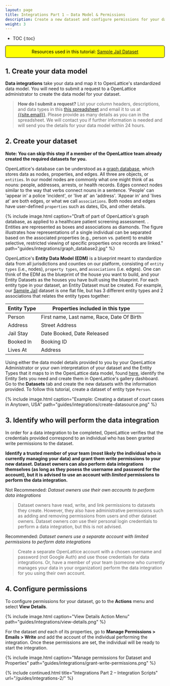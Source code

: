 ```yaml
---
layout: page
title: Integrations Part 1 – Data Model & Permissions
description: Create a new dataset and configure permissions for your data integration. This guide is recommended for dataset owners who are preparing datasets for new integrations.
weight: 3
---
```


* TOC
{:toc}

<div style="color:black; border: 1px solid black; padding: 10px; background-color: yellow; border-radius:5px; text-align: center;">Resources used in this tutorial: 
<a href="../../files/tutorial_2-16-18.zip">Sample Jail Dataset</a></div>

## 1. Create your data model

**Data integrations** take your data and map it to OpenLattice's standardized data model. You will need to submit a request to a OpenLattice administrator to create the data model for your dataset.

> **How do I submit a request?** List your column headers, descriptions, and data types in this [this spreadsheet](/files/DatasetColumnHeaderSubmission.xlsx) and email it to us at [{{site.email}}](mailto:{{site.email}}). Please provide as many details as you can in the spreadsheet. We will contact you if further information is needed and will send you the details for your data model within 24 hours.

## 2. Create your dataset

**Note: You can skip this step if a member of the OpenLattice team already created the required datasets for you.**

OpenLattice's database can be understood as a [graph database](https://en.wikipedia.org/wiki/Graph_database), which stores data as nodes, properties, and edges. All three are objects, or `entities`. In our model nodes are commonly what one might think of as nouns: people, addresses, arrests, or health records. Edges connect nodes similar to the way that verbs connect nouns in a sentence. 'People' can 'appear in' a police 'incident', or 'live at' an 'address'. 'Appear in' and 'lives at' are both edges, or what we call `associations`. Both nodes and edges have user-defined `properties` such as dates, IDs, and other details. 

{%
  include image.html
  caption="Draft of part of OpenLattice's graph database, as applied to a healthcare patient screening assessment. . Entities are represented as boxes and associations as diamonds. The figure illustrates how representations of a single individual can be separated based on the associated properties (e.g., person vs. patient) to enable selective, restricted viewing of specific properties once records are linked."
  path="guides/integrations/graph_database2.jpg"
%}

OpenLattice's __Entity Data Model (EDM)__ is a blueprint meant to standardize data from all jurisdictions and counties on our platform, consisting of `entity types` (i.e., nodes), `property types`, and `associations` (i.e. edges). One can think of the EDM as the blueprint of the house you want to build, and your Entity Datasets as the houses you have built using the blueprint.  For each entity type in your dataset, an Entity Dataset must be created. For example, our [Sample Jail](../../files/tutorial_2-16-18.zip)  dataset is one flat file, but has 3 different entity types and 2 associations that relates the entity types together:

| Entity Type | Properties included in this type                                                            |
|-------------|---------------------------------------------------------------------------------------------|
| Person      | First name, Last name, Race, Date Of Birth |
| Address     | Street Address |
| Jail Stay   | Date Booked, Date Released                                                  |
| Booked In   | Booking ID  |
| Lives At    | Address |    


Using either the data model details provided to you by your OpenLattice Administrator or your own interpretation of your dataset and the Entity Types that it maps to in the OpenLattice data model, found [here](https://staging.openlattice.com/edm/#/entityTypes), identify the Entity Sets you need and create them in OpenLattice's gallery dashboard. Go to the **Datasets** tab and create the new datasets with the information provided.  To follow this tutorial, create a dataset of entity type `Person`.

{%
  include image.html
  caption="Example: Creating a dataset of court cases in Anytown, USA"
  path="guides/integrations/create-datasource.png"
%}

## 3. Identify who will perform the data integration

In order for a data integration to be completed, OpenLattice verifies that the credentials provided correspond to an individual who has been granted write permissions to the dataset. 

**Identify a trusted member of your team (most likely the individual who is currently managing your data) and grant them write permissions to your new dataset. Dataset owners can also perform data integrations themselves (as long as they posess the username and password for the account), but it is advised to use an account with _limited_ permissions to perform the data integration.**

<span class="bad">Not Recommended:</span> _Dataset owners use their own accounts to perform data integrations_

> Dataset owners have read, write, and link permissions to datasets they create. However, they also have administrative permissions such as adding and removing permissions from users and other dataset owners. Dataset owners _can_ use their personal login credentials to perform a data integration, but this is not advised.

<span class="good">Recommended:</span> _Dataset owners use a separate account with limited permissions to perform data integrations_

> Create a separate OpenLattice account with a chosen username and password (not Google Auth) and use those credentials for data integrations. Or, have a member of your team (someone who currently manages your data in your organization) perform the data integration for you using their own account.

## 4. Configure permissions

To configure permissions for your dataset, go to the **Actions** menu and select **View Details**.

{%
  include image.html
  caption="View Details Action Menu"
  path="guides/integrations/view-details.png"
%}

For the dataset _and_ each of its properties, go to **Manage Permissions > Emails > Write** and add the account of the individual performing the integration. Once these permissions are set, the individual will be ready to start the integration.

{%
  include image.html
  caption="Manage permissions for Dataset and Properties" path="guides/integrations/grant-write-permissions.png"
%}

{%
include continued.html
title="Integrations Part 2 – Integration Scripts"
url="/guides/integrations-2/"
%}

